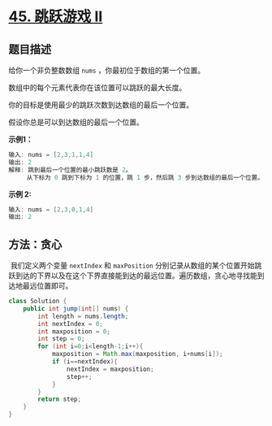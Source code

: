 # [45. 跳跃游戏 II](https://leetcode-cn.com/problems/jump-game-ii/)

## 题目描述

给你一个非负整数数组 `nums` ，你最初位于数组的第一个位置。

数组中的每个元素代表你在该位置可以跳跃的最大长度。

你的目标是使用最少的跳跃次数到达数组的最后一个位置。

假设你总是可以到达数组的最后一个位置。

**示例1：**

```java
输入: nums = [2,3,1,1,4]
输出: 2
解释: 跳到最后一个位置的最小跳跃数是 2。
     从下标为 0 跳到下标为 1 的位置，跳 1 步，然后跳 3 步到达数组的最后一个位置。
```

**示例 2:**

```java
输入: nums = [2,3,0,1,4]
输出: 2
```

## 方法：贪心

​		我们定义两个变量 `nextIndex` 和 `maxPosition` 分别记录从数组的某个位置开始跳跃到达的下界以及在这个下界直接能到达的最远位置。遍历数组，贪心地寻找能到达地最远位置即可。

```java
class Solution {
    public int jump(int[] nums) {
        int length = nums.length;
        int nextIndex = 0;
        int maxposition = 0;
        int step = 0;
        for (int i=0;i<length-1;i++){
            maxposition = Math.max(maxposition, i+nums[i]);
            if (i==nextIndex){
                nextIndex = maxposition;
                step++;
            }
        }
        return step;
    }
}
```

